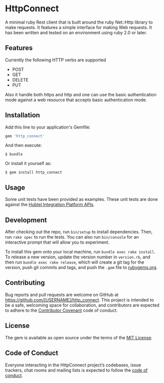 # HttpConnect

A minimal ruby Rest client that is built around the ruby Net::Http library to make requests. It features a simple interface for making Web requests. It has been written and tested on an environment using ruby 2.0 or later.

## Features

Currently the following HTTP verbs are supported

* POST
* GET
* DELETE
* PUT

Also it handle both https and http and one can use the basic authentication mode against a web resource
that accepts basic authentication mode.

## Installation

Add this line to your application's Gemfile:

```ruby
gem 'http_connect'
```

And then execute:

    $ bundle

Or install it yourself as:

    $ gem install http_connect

## Usage

Some unit tests have been provided as examples. These unit tests are done against the 
[Hubtel Integration Platform APIs](https://developers.hubtel.com/).

## Development

After checking out the repo, run `bin/setup` to install dependencies. Then, run `rake spec` to run the tests. You can also run `bin/console` for an interactive prompt that will allow you to experiment.

To install this gem onto your local machine, run `bundle exec rake install`. To release a new version, update the version number in `version.rb`, and then run `bundle exec rake release`, which will create a git tag for the version, push git commits and tags, and push the `.gem` file to [rubygems.org](https://rubygems.org).

## Contributing

Bug reports and pull requests are welcome on GitHub at https://github.com/[USERNAME]/http_connect. This project is intended to be a safe, welcoming space for collaboration, and contributors are expected to adhere to the [Contributor Covenant](http://contributor-covenant.org) code of conduct.

## License

The gem is available as open source under the terms of the [MIT License](http://opensource.org/licenses/MIT).

## Code of Conduct

Everyone interacting in the HttpConnect project’s codebases, issue trackers, chat rooms and mailing lists is expected to follow the [code of conduct](https://github.com/[USERNAME]/http_connect/blob/master/CODE_OF_CONDUCT.md).
